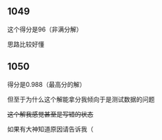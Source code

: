 ## 1049

这个得分是96（非满分解）

思路比较好懂

## 1050

得分是0.988（最高分的解）

但至于为什么这个解能拿分我倾向于是测试数据的问题

~~这个解我感觉甚至是写错的状态~~

如果有大神知道原因请告诉我（
